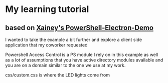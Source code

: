 # My learning tutorial
## based on [Xainey's PowerShell-Electron-Demo](https://github.com/Xainey/powershell-electron-demo)

I wanted to take the example a bit further and explore a client side application that my coworker requested

Powershell Access Control is a PS module I rely on in this example as well as a lot of assumptions that you have active directory modules available and you are on a domain similar to the one we use at my work.

css/custom.css is where the LED lights come from
